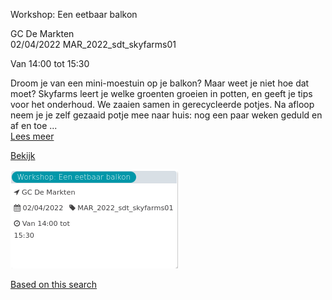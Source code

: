 Workshop: Een eetbaar balkon

GC De Markten  
02/04/2022 MAR\_2022\_sdt\_skyfarms01  

Van 14:00 tot 15:30

  

Droom je van een mini-moestuin op je balkon? Maar weet je niet hoe dat moet? Skyfarms leert je welke groenten groeien in potten, en geeft je tips voor het onderhoud. We zaaien samen in gerecycleerde potjes. Na afloop neem je je zelf gezaaid potje mee naar huis: nog een paar weken geduld en af en toe ...  
[Lees meer](https://tickets.vgc.be/activity/subscribe/MAR_2022_sdt_skyfarms01)

[Bekijk](https://tickets.vgc.be/ticketingActivity/subscribe/MAR_2022_sdt_skyfarms01)

![](75093.png)

[Based on this search](https://tickets.vgc.be/activity/index?&vrijeplaatsen=1&Age%5B%5D=3%2C5&entity=244)